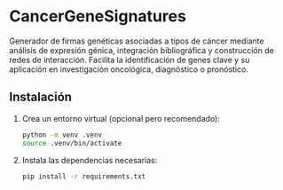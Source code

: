 # CancerGeneSignatures
Generador de firmas genéticas asociadas a tipos de cáncer mediante análisis de expresión génica, integración bibliográfica y construcción de redes de interacción. Facilita la identificación de genes clave y su aplicación en investigación oncológica, diagnóstico o pronóstico.

## Instalación
1. Crea un entorno virtual (opcional pero recomendado):
   ```bash
   python -m venv .venv
   source .venv/bin/activate
   ```
2. Instala las dependencias necesarias:
   ```bash
   pip install -r requirements.txt
   ```

